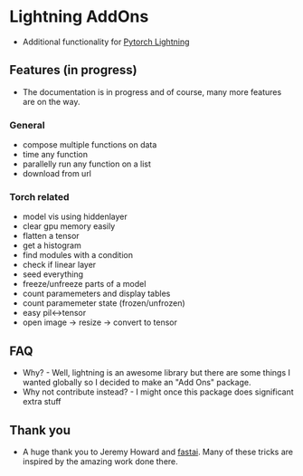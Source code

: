 # Lightning AddOns

- Additional functionality for [Pytorch Lightning](https://github.com/PyTorchLightning/pytorch-lightning)

## Features (in progress)
- The documentation is in progress and of course, many more features are on the way. 
### General
- compose multiple functions on data
- time any function
- parallelly run any function on a list
- download from url

### Torch related
- model vis using hiddenlayer
- clear gpu memory easily 
- flatten a tensor
- get a histogram
- find modules with a condition
- check if linear layer
- seed everything
- freeze/unfreeze parts of a model
- count paramemeters and display tables
- count paramemeter state (frozen/unfrozen)
- easy pil<->tensor
- open image -> resize -> convert to tensor


## FAQ
- Why?
        - Well, lightning is an awesome library but there are some things I wanted globally so I decided to make an "Add Ons" package. 
- Why not contribute instead?
        - I might once this package does significant extra stuff

## Thank you
- A huge thank you to Jeremy Howard and [fastai](https://github.com/fastai). Many of these tricks are inspired by the amazing work done there. 
